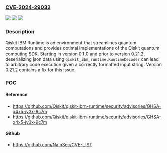 ### [CVE-2024-29032](https://cve.mitre.org/cgi-bin/cvename.cgi?name=CVE-2024-29032)
![](https://img.shields.io/static/v1?label=Product&message=qiskit-ibm-runtime&color=blue)
![](https://img.shields.io/static/v1?label=Version&message=%3D%20%3E%3D%200.1.0%2C%20%3C%200.21.2%20&color=brighgreen)
![](https://img.shields.io/static/v1?label=Vulnerability&message=CWE-502%3A%20Deserialization%20of%20Untrusted%20Data&color=brighgreen)

### Description

Qiskit IBM Runtime is an environment that streamlines quantum computations and provides optimal implementations of the Qiskit quantum computing SDK. Starting in version 0.1.0 and prior to version 0.21.2, deserializing json data using `qiskit_ibm_runtime.RuntimeDecoder` can lead to arbitrary code execution given a correctly formatted input string. Version 0.21.2 contains a fix for this issue.

### POC

#### Reference
- https://github.com/Qiskit/qiskit-ibm-runtime/security/advisories/GHSA-x4x5-jv3x-9c7m
- https://github.com/Qiskit/qiskit-ibm-runtime/security/advisories/GHSA-x4x5-jv3x-9c7m

#### Github
- https://github.com/NaInSec/CVE-LIST

